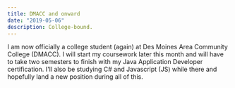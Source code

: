 ```yaml
---
title: DMACC and onward
date: "2019-05-06"
description: College-bound.
---
```


I am now officially a college student (again) at Des Moines Area Community College (DMACC). I will start my coursework later this month and will have to take two semesters to finish with my Java Application Developer certification. I'll also be studying C# and Javascript (JS) while there and hopefully land a new position during all of this.
